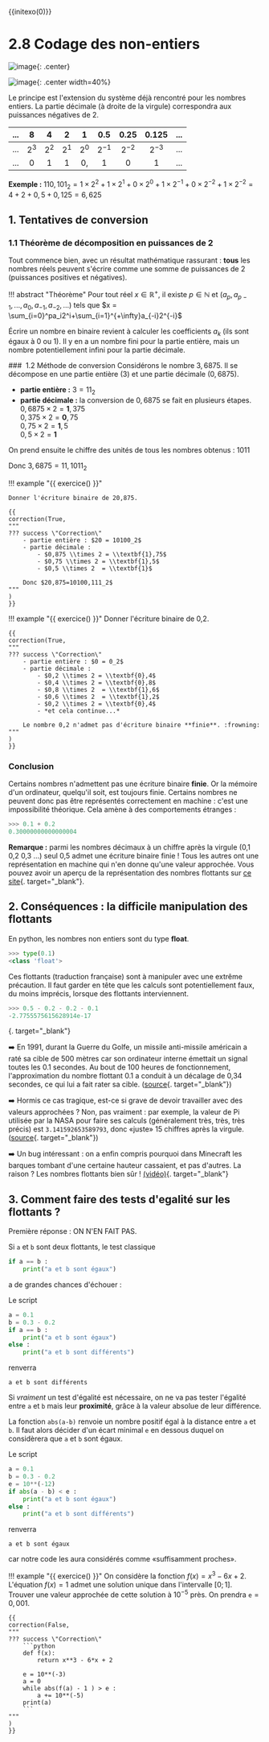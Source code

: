 {{initexo(0)}}

# 2.8 Codage des non-entiers

![image](data/BO.png){: .center}

![image](data/meme.jpg){: .center width=40%}


Le principe est l'extension du système déjà rencontré pour les nombres entiers. La partie décimale (à droite de la virgule) correspondra aux puissances négatives de 2.  

|...|8|4|2|1|0.5|0.25|0.125|...|
|:---:|:---:|:---:|:---:|:---:|:---:|:---:|:---:|:---:|
|...|$2^3$|$2^2$|$2^1$|$2^0$|$2^{-1}$|$2^{-2}$|$2^{-3}$|...|
|...|0|1|1|0,|1|0|1|...|

**Exemple :** $110,101_2=1 \times 2^2 + 1 \times2^1 +0 \times 2^0 + 1 \times 2^{-1} +0 \times 2^{-2}+1 \times 2^{-2} =4+2+0,5+0,125=6,625$ 

## 1. Tentatives de conversion 

### 1.1 Théorème de décomposition en puissances de 2
Tout commence bien, avec un résultat mathématique rassurant : **tous** les nombres réels peuvent s'écrire comme une somme de puissances de 2 (puissances positives et négatives). 

!!! abstract "Théorème"
    Pour tout réel $x \in \mathbb{R}^+$, il existe $p \in \mathbb{N}$ et $(a_p,a_{p-1},...,a_0,a_{-1},a_{-2},...)$ tels que $x = \sum_{i=0}^pa_i2^i+\sum_{i=1}^{+\infty}a_{-i}2^{-i}$



Écrire un nombre en binaire revient à calculer les coefficients $a_k$ (ils sont égaux à 0 ou 1). Il y en a un nombre fini pour la partie entière, mais un nombre potentiellement infini pour la partie décimale. 

###  1.2 Méthode de conversion
Considérons le nombre $3,6875$. Il se décompose en une partie entière (3) et une partie décimale ($0,6875$).

- **partie entière :** $3=11_2$ 
- **partie décimale :** la conversion de $0,6875$ se fait en plusieurs étapes.  
$0,6875 \times 2 = \textbf{1},375$  
$0,375 \times 2   = \textbf{0},75$   
$0,75 \times 2 = \textbf{1},5$  
$0,5 \times 2 = \textbf{1}$ 

On prend ensuite le chiffre des unités de tous les nombres obtenus : 1011

Donc $3,6875=11,1011_2$

!!! example "{{ exercice() }}"
    
    Donner l'écriture binaire de 20,875.

    {{
    correction(True,
    """
    ??? success \"Correction\" 
        - partie entière : $20 = 10100_2$
        - partie décimale :
            - $0,875 \\times 2 = \\textbf{1},75$  
            - $0,75 \\times 2 = \\textbf{1},5$
            - $0,5 \\times 2  = \\textbf{1}$
 
        Donc $20,875=10100,111_2$        
    """
    )
    }}





!!! example "{{ exercice() }}"
    Donner l'écriture binaire de 0,2.

    {{
    correction(True,
    """
    ??? success \"Correction\" 
        - partie entière : $0 = 0_2$
        - partie décimale :
            - $0,2 \\times 2 = \\textbf{0},4$  
            - $0,4 \\times 2 = \\textbf{0},8$
            - $0,8 \\times 2  = \\textbf{1},6$
            - $0,6 \\times 2  = \\textbf{1},2$
            - $0,2 \\times 2 = \\textbf{0},4$ 
            - *et cela continue...*
 
        Le nombre 0,2 n'admet pas d'écriture binaire **finie**. :frowning:         
    """
    )
    }}


### Conclusion 

Certains nombres n'admettent pas une écriture binaire **finie**. Or la mémoire d'un ordinateur, quelqu'il soit, est toujours finie. Certains nombres ne peuvent donc pas être représentés correctement en machine : c'est une impossibilité théorique. Cela amène à des comportements étranges : 


```python
>>> 0.1 + 0.2
0.30000000000000004
```

**Remarque :** parmi les nombres décimaux à un chiffre après la virgule (0,1  0,2  0,3 ...) seul 0,5 admet une écriture binaire finie ! Tous les autres ont une représentation en machine qui n'en donne qu'une valeur approchée.
Vous pouvez avoir un aperçu de la représentation des nombres flottants sur [ce site](https://baseconvert.com/ieee-754-floating-point){. target="_blank"}.

## 2. Conséquences : la difficile manipulation des flottants 

En python, les nombres non entiers sont du type **float**. 


```python
>>> type(0.1)
<class 'float'>
```

Ces flottants (traduction française) sont à manipuler avec une extrême précaution. Il faut garder en tête que les calculs sont potentiellement faux, du moins imprécis, lorsque des flottants interviennent.


```python
>>> 0.5 - 0.2 - 0.2 - 0.1
-2.7755575615628914e-17
```
[](){. target="_blank"}

:arrow_right: En 1991, durant la Guerre du Golfe, un missile anti-missile américain a raté sa cible de 500 mètres car son ordinateur interne émettait un signal toutes les 0.1 secondes. Au bout de 100 heures de fonctionnement, l'approximation du nombre flottant 0.1 a conduit à un décalage de 0,34 secondes, ce qui lui a fait rater sa cible. ([source](http://www-users.math.umn.edu/~arnold//disasters/patriot.html){. target="_blank"})


:arrow_right: Hormis ce cas tragique, est-ce si grave de devoir travailler avec des valeurs approchées ? Non, pas vraiment : par exemple, la valeur de Pi utilisée par la NASA pour faire ses calculs (généralement très, très, très précis) est ```3.141592653589793```, donc «juste» 15 chiffres après la virgule. ([source](https://www.jpl.nasa.gov/edu/news/2016/3/16/how-many-decimals-of-pi-do-we-really-need/){. target="_blank"})

:arrow_right: Un bug intéressant : on a enfin compris pourquoi dans Minecraft les barques tombant d'une certaine hauteur cassaient, et pas d'autres. La raison ? Les nombres flottants bien sûr ! [(vidéo)](https://www.youtube.com/watch?v=ei58gGM9Z8k){. target="_blank"}

## 3. Comment faire des tests d'egalité sur les flottants ? 

Première réponse : ON N'EN FAIT PAS.

Si `a` et `b` sont deux flottants, le test classique

```python
if a == b :
    print("a et b sont égaux")
```

a de grandes chances d'échouer :

Le script 

```python linenums='1'
a = 0.1
b = 0.3 - 0.2
if a == b :
    print("a et b sont égaux")
else :
    print("a et b sont différents")
```

renverra

```
a et b sont différents
``` 


Si *vraiment* un test d'égalité est nécessaire, on ne va pas tester l'égalité entre ```a``` et ```b``` mais leur **proximité**, grâce à la valeur absolue de leur différence.

La fonction `abs(a-b)` renvoie un nombre positif égal à la distance entre `a` et `b`. Il faut alors décider d'un écart minimal `e` en dessous duquel on considèrera que `a` et `b` sont égaux.

Le script 

```python
a = 0.1
b = 0.3 - 0.2
e = 10**(-12)
if abs(a - b) < e :
    print("a et b sont égaux")
else :
    print("a et b sont différents")
```

renverra
```
a et b sont égaux
``` 
car notre code les aura considérés comme «suffisamment proches».

!!! example "{{ exercice() }}"
    On considère la fonction $f(x)=x^3-6x+2$.   
    L'équation $f(x)=1$ admet une solution unique dans l'intervalle $[0;1]$.  
    Trouver une valeur approchée de cette solution à $10^{-5}$ près. On prendra `e`$=0,001$.


    {{
    correction(False,
    """
    ??? success \"Correction\" 
        ```python
        def f(x):
            return x**3 - 6*x + 2

        e = 10**(-3)
        a = 0
        while abs(f(a) - 1 ) > e :
            a += 10**(-5)
        print(a)
        ```        
    """
    )
    }}



